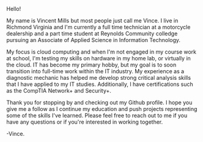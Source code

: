 Hello!

My name is Vincent Mills but most people just call me Vince.
I live in Richmond Virginia and I'm currently a full time technician at a motorcycle dealership and a part time student at Reynolds Community colledge pursuing an Associate of Applied Science in Information Technology. 

My focus is cloud computing and when I'm not engaged in my course work at school, I'm testing my skills on hardware in my home lab, or virtually in the cloud.
IT has become my primary hobby, but my goal is to soon transition into full-time work within the IT industry. My experience as a diagnostic mechanic has helped me develop strong critical analysis skills that I have applied to my IT studies. Additionally, I have certifications such as the CompTIA Network+ and Security+.

Thank you for stopping by and checking out my Github profile. I hope you give me a follow as I continue my education and push projects representing some of the skills I've learned. Please feel free to reach out to me if you have any questions or if you're interested in working together.

-Vince.
